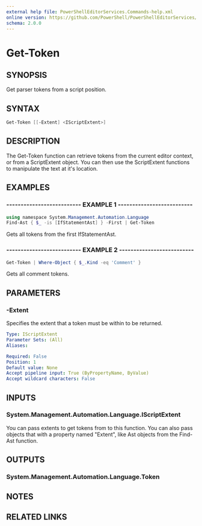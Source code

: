 ```yaml
---
external help file: PowerShellEditorServices.Commands-help.xml
online version: https://github.com/PowerShell/PowerShellEditorServices/tree/main/module/docs/Get-Token.md
schema: 2.0.0
---
```


# Get-Token

## SYNOPSIS

Get parser tokens from a script position.

## SYNTAX

```powershell
Get-Token [[-Extent] <IScriptExtent>]
```

## DESCRIPTION

The Get-Token function can retrieve tokens from the current editor context, or from a ScriptExtent object. You can then use the ScriptExtent functions to manipulate the text at it's location.

## EXAMPLES

### -------------------------- EXAMPLE 1 --------------------------

```powershell
using namespace System.Management.Automation.Language
Find-Ast { $_ -is [IfStatementAst] } -First | Get-Token
```

Gets all tokens from the first IfStatementAst.

### -------------------------- EXAMPLE 2 --------------------------

```powershell
Get-Token | Where-Object { $_.Kind -eq 'Comment' }
```

Gets all comment tokens.

## PARAMETERS

### -Extent

Specifies the extent that a token must be within to be returned.

```yaml
Type: IScriptExtent
Parameter Sets: (All)
Aliases:

Required: False
Position: 1
Default value: None
Accept pipeline input: True (ByPropertyName, ByValue)
Accept wildcard characters: False
```

## INPUTS

### System.Management.Automation.Language.IScriptExtent

You can pass extents to get tokens from to this function. You can also pass objects that with a property named "Extent", like Ast objects from the Find-Ast function.

## OUTPUTS

### System.Management.Automation.Language.Token

## NOTES

## RELATED LINKS
